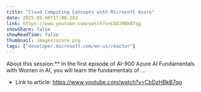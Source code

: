 ```yaml
---
title: "Cloud Computing Concepts with Microsoft Azure"
date: 2025-05-06T17:08:28Z
link: https://www.youtube.com/watch?v=CbDzHBkB7qg
showShare: false
showReadTime: false
thumbnail: images/azure.png
tags: ["developer.microsoft.com/en-us/reactor"]
---
```

About this session:** In the first episode of AI-900 Azure AI Fundamentals with Women in AI, you will learn the fundamentals of ...

- Link to article: https://www.youtube.com/watch?v=CbDzHBkB7qg